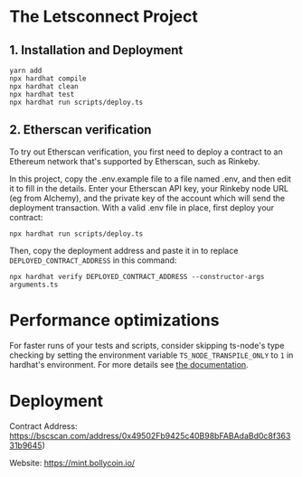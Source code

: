 # The Letsconnect Project

## 1. Installation and Deployment
```shell
yarn add
npx hardhat compile
npx hardhat clean
npx hardhat test
npx hardhat run scripts/deploy.ts
```

## 2. Etherscan verification

To try out Etherscan verification, you first need to deploy a contract to an Ethereum network that's supported by Etherscan, such as Rinkeby.

In this project, copy the .env.example file to a file named .env, and then edit it to fill in the details. Enter your Etherscan API key, your Rinkeby node URL (eg from Alchemy), and the private key of the account which will send the deployment transaction. With a valid .env file in place, first deploy your contract:

```shell
npx hardhat run scripts/deploy.ts
```

Then, copy the deployment address and paste it in to replace `DEPLOYED_CONTRACT_ADDRESS` in this command:

```shell
npx hardhat verify DEPLOYED_CONTRACT_ADDRESS --constructor-args arguments.ts
```

# Performance optimizations

For faster runs of your tests and scripts, consider skipping ts-node's type checking by setting the environment variable `TS_NODE_TRANSPILE_ONLY` to `1` in hardhat's environment. For more details see [the documentation](https://hardhat.org/guides/typescript.html#performance-optimizations).

# Deployment
Contract Address: https://bscscan.com/address/0x49502Fb9425c40B98bFABAdaBd0c8f36331b9645)

Website: https://mint.bollycoin.io/

